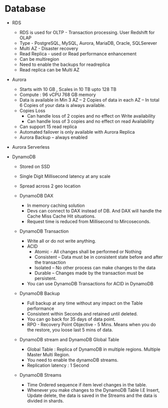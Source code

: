 # Database
- RDS
    - RDS is used for OLTP - Transaction processing. User Redshift for OLAP
    - Type - PostgreSQL, MySQL, Aurora, MariaDB, Oracle, SQLSerever
    - Multi AZ - Disaster recovery 
    - Read Replica - used or Read performance enhancement
    - Can be multiregion 
    - Need to enable the backups for readreplica
    - Read replica can be Multi AZ 
- Aurora
    - Starts with 10 GB , Scales in 10 TB upto 128 TB 
    - Compute : 96 vCPU 768 GB memory 
    - Data is available in Min 3 AZ – 2 Copies of data in each AZ – In total 6 Copies of your data is always available.
    - Copies Loss 
        - Can handle loss of 2 copies and no effect on Write availability
        - Can handle loss of 3 copies and no effect on read Availability
    - Can support 15 read replica
    - Automated failover is only available with Aurora Replica 
    - Aurora Backup – always enabled 
- Aurora Serverless

- DynamoDB
    - Stored on SSD 
    - Single Digit Millisecond latency at any scale 
    - Spread across 2 geo location 
    
    - DynamoDB DAX
        - In memory caching solution 
        - Devs can connect to DAX instead of DB. And DAX will handle the Cache Miss Cache Hit situations. 
        - Request time is reduced from Millisecond to Mircoseconds. 
    - DynamoDB Transaction
        - Write all or do not write anything.  
        - ACID
            - Atomic - All changes shall be performed or Nothing
            - Consistent – Data must be in consistent state before and after the transaction 
            - Isolated – No other process can make changes to the data 
            - Durable – Changes made by the transaction must be persistent. 
        - You can use DynamoDB Transactions for ACID in DynamoDB 
    - DynamoDB Backup 
        - Full backup at any time without any impact on the Table performance
        - Consistent within Seconds and retained until deleted. 
        - You can go back for 35 days of data point. 
        - RPO - Recovery Point Objective - 5 Mins. Means when you do the restore, you loose last 5 mins of data. 
    - DynamoDB stream and DynamoDB Global Table 
        - Global Table : Replica of DynamoDB in multiple regions. Multiple Master Multi Region. 
        - You need to enable the dynamoDB streams. 
        - Replication latency : 1 Second
    - DynamoDB Streams 
        - Time Ordered sequence  if item level changes in the table.   
        - Whenever you make changes to the DynamoDB Table I.E Insert, Update delete, the data is saved in the Streams and the data is divided in  shards. 
